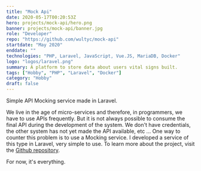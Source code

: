 ```yaml
---
title: "Mock Api"
date: 2020-05-17T00:20:53Z
hero: projects/mock-api/hero.png
banner: projects/mock-api/banner.jpg
role: "Developer"
repo: "https://github.com/wultyc/mock-api"
startdate: "May 2020"
enddate: ""
technologies: "PHP, Laravel, JavaScript, Vue.JS, MariaDB, Docker"
logo: "logos/laravel.png"
summary: A platform to store data about users vital signs built.
tags: ["Hobby", "PHP", "Laravel", "Docker"]
category: "Hobby"
draft: false
---
```

Simple API Mocking service made in Laravel.
<!--more-->
We live in the age of micro-services and therefore, in programmers, we have to use APIs frequently. But it is not always possible to consume the final API during the development of the system. We don't have credentials, the other system has not yet made the API available, etc ...
One way to counter this problem is to use a Mocking service. I developed a service of this type in Laravel, very simple to use.
To learn more about the project, visit the [Github repository](https://github.com/wultyc/mock-api).

For now, it's everything.
